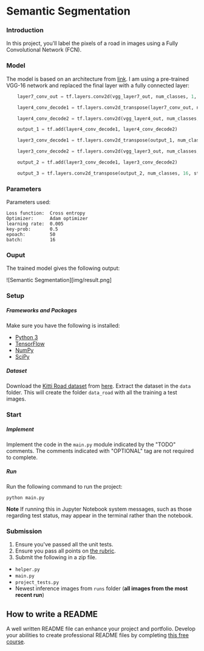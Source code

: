 # Semantic Segmentation

### Introduction
In this project, you'll label the pixels of a road in images using a Fully Convolutional Network (FCN).


### Model

The model is based on an architecture from [link](https://people.eecs.berkeley.edu/%7Ejonlong/long_shelhamer_fcn.pdf).
I am using a pre-trained VGG-16 network and replaced the final layer with a fully connected layer:

```python
    layer7_conv_out = tf.layers.conv2d(vgg_layer7_out, num_classes, 1, padding = 'same' )

    layer4_conv_decode1 = tf.layers.conv2d_transpose(layer7_conv_out, num_classes, 4, strides = (2, 2), padding = 'same' )

    layer4_conv_decode2 = tf.layers.conv2d(vgg_layer4_out, num_classes, 1, padding='same' )

    output_1 = tf.add(layer4_conv_decode1, layer4_conv_decode2)

    layer3_conv_decode1 = tf.layers.conv2d_transpose(output_1, num_classes, 4, strides = (2, 2), padding='same' )

    layer3_conv_decode2 = tf.layers.conv2d(vgg_layer3_out, num_classes, 1, padding='same' )

    output_2 = tf.add(layer3_conv_decode1, layer3_conv_decode2)

    output_3 = tf.layers.conv2d_transpose(output_2, num_classes, 16, strides=(8, 8), padding='same' )
```

### Parameters

Parameters used:

    Loss function:  Cross entropy
    Optimizer:      Adam optimizer
    learning rate:  0.005
    key-prob:       0.5
    epoach:         50
    batch:          16

### Ouput

The trained model gives the following output:

![Semantic Segmentation][img/result.png]


### Setup
##### Frameworks and Packages
Make sure you have the following is installed:
 - [Python 3](https://www.python.org/)
 - [TensorFlow](https://www.tensorflow.org/)
 - [NumPy](http://www.numpy.org/)
 - [SciPy](https://www.scipy.org/)
##### Dataset
Download the [Kitti Road dataset](http://www.cvlibs.net/datasets/kitti/eval_road.php) from [here](http://www.cvlibs.net/download.php?file=data_road.zip).  Extract the dataset in the `data` folder.  This will create the folder `data_road` with all the training a test images.

### Start
##### Implement
Implement the code in the `main.py` module indicated by the "TODO" comments.
The comments indicated with "OPTIONAL" tag are not required to complete.
##### Run
Run the following command to run the project:
```
python main.py
```
**Note** If running this in Jupyter Notebook system messages, such as those regarding test status, may appear in the terminal rather than the notebook.

### Submission
1. Ensure you've passed all the unit tests.
2. Ensure you pass all points on [the rubric](https://review.udacity.com/#!/rubrics/989/view).
3. Submit the following in a zip file.
 - `helper.py`
 - `main.py`
 - `project_tests.py`
 - Newest inference images from `runs` folder  (**all images from the most recent run**)
 
 ## How to write a README
A well written README file can enhance your project and portfolio.  Develop your abilities to create professional README files by completing [this free course](https://www.udacity.com/course/writing-readmes--ud777).
